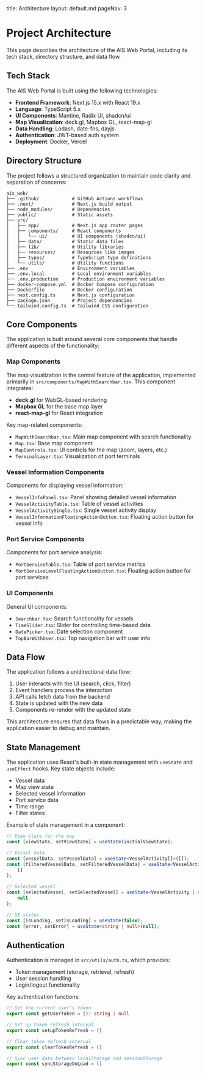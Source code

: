 <frontmatter>
  title: Architecture
  layout: default.md
  pageNav: 3
</frontmatter>

# Project Architecture

This page describes the architecture of the AIS Web Portal, including its tech stack, directory structure, and data flow.

## Tech Stack

The AIS Web Portal is built using the following technologies:

-   **Frontend Framework**: Next.js 15.x with React 19.x
-   **Language**: TypeScript 5.x
-   **UI Components**: Mantine, Radix UI, shadcn/ui
-   **Map Visualization**: deck.gl, Mapbox GL, react-map-gl
-   **Data Handling**: Lodash, date-fns, dayjs
-   **Authentication**: JWT-based auth system
-   **Deployment**: Docker, Vercel

## Directory Structure

The project follows a structured organization to maintain code clarity and separation of concerns:

```
ais_web/
├── .github/            # GitHub Actions workflows
├── .next/              # Next.js build output
├── node_modules/       # Dependencies
├── public/             # Static assets
├── src/
│   ├── app/            # Next.js app router pages
│   ├── components/     # React components
│   │   └── ui/         # UI components (shadcn/ui)
│   ├── data/           # Static data files
│   ├── lib/            # Utility libraries
│   ├── resources/      # Resources like images
│   ├── types/          # TypeScript type definitions
│   └── utils/          # Utility functions
├── .env                # Environment variables
├── .env.local          # Local environment variables
├── .env.production     # Production environment variables
├── docker-compose.yml  # Docker Compose configuration
├── Dockerfile          # Docker configuration
├── next.config.ts      # Next.js configuration
├── package.json        # Project dependencies
└── tailwind.config.ts  # Tailwind CSS configuration
```

## Core Components

The application is built around several core components that handle different aspects of the functionality:

### Map Components

The map visualization is the central feature of the application, implemented primarily in `src/components/MapWithSearchbar.tsx`. This component integrates:

-   **deck.gl** for WebGL-based rendering
-   **Mapbox GL** for the base map layer
-   **react-map-gl** for React integration

Key map-related components:

-   `MapWithSearchbar.tsx`: Main map component with search functionality
-   `Map.tsx`: Base map component
-   `MapControls.tsx`: UI controls for the map (zoom, layers, etc.)
-   `TerminalLayer.tsx`: Visualization of port terminals

### Vessel Information Components

Components for displaying vessel information:

-   `VesselInfoPanel.tsx`: Panel showing detailed vessel information
-   `VesselActivityTable.tsx`: Table of vessel activities
-   `VesselActivitySingle.tsx`: Single vessel activity display
-   `VesselInformationFloatingActionButton.tsx`: Floating action button for vessel info

### Port Service Components

Components for port service analysis:

-   `PortServiceTable.tsx`: Table of port service metrics
-   `PortServiceLevelFloatingActionButton.tsx`: Floating action button for port services

### UI Components

General UI components:

-   `Searchbar.tsx`: Search functionality for vessels
-   `TimeSlider.tsx`: Slider for controlling time-based data
-   `DatePicker.tsx`: Date selection component
-   `TopBarWithUser.tsx`: Top navigation bar with user info

## Data Flow

The application follows a unidirectional data flow:

1. User interacts with the UI (search, click, filter)
2. Event handlers process the interaction
3. API calls fetch data from the backend
4. State is updated with the new data
5. Components re-render with the updated state

<box type="info">
This architecture ensures that data flows in a predictable way, making the application easier to debug and maintain.
</box>

## State Management

The application uses React's built-in state management with `useState` and `useEffect` hooks. Key state objects include:

-   Vessel data
-   Map view state
-   Selected vessel information
-   Port service data
-   Time range
-   Filter states

Example of state management in a component:

```typescript
// View state for the map
const [viewState, setViewState] = useState(initialViewState);

// Vessel data
const [vesselData, setVesselData] = useState<VesselActivity[]>([]);
const [filteredVesselData, setFilteredVesselData] = useState<VesselActivity[]>(
    []
);

// Selected vessel
const [selectedVessel, setSelectedVessel] = useState<VesselActivity | null>(
    null
);

// UI states
const [isLoading, setIsLoading] = useState(false);
const [error, setError] = useState<string | null>(null);
```

## Authentication

Authentication is managed in `src/utils/auth.ts`, which provides:

-   Token management (storage, retrieval, refresh)
-   User session handling
-   Login/logout functionality

Key authentication functions:

```typescript
// Get the current user's token
export const getUserToken = (): string | null

// Set up token refresh interval
export const setupTokenRefresh = ()

// Clear token refresh interval
export const clearTokenRefresh = ()

// Sync user data between localStorage and sessionStorage
export const syncStorageOnLoad = ()
```
